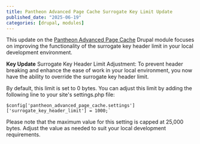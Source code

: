 ```yaml
---
title: Pantheon Advanced Page Cache Surrogate Key Limit Update
published_date: "2025-06-19"
categories: [drupal, modules]
---
```


This update on the [Pantheon Advanced Page Cache](https://www.drupal.org/project/pantheon_advanced_page_cache) Drupal module focuses on improving the functionality of the surrogate key header limit in your local development environment.

**Key Update**
Surrogate Key Header Limit Adjustment: To prevent header breaking and enhance the ease of work in your local environment, you now have the ability to override the surrogate key header limit. 

By default, this limit is set to 0 bytes. You can adjust this limit by adding the following line to your site's settings.php file:

```
$config['pantheon_advanced_page_cache.settings']['surrogate_key_header_limit'] = 1000;`
```
Please note that the maximum value for this setting is capped at 25,000 bytes. Adjust the value as needed to suit your local development requirements.